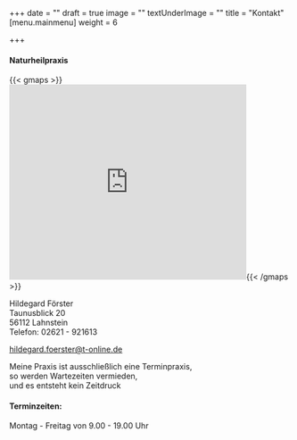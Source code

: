 +++
date = ""
draft = true
image = ""
textUnderImage = ""
title = "Kontakt"
[menu.mainmenu]
weight = 6

+++
#### Naturheilpraxis

{{< gmaps >}}<iframe width="425" height="350" frameborder="0" scrolling="no" marginheight="0" marginwidth="0" src="https://maps.google.de/maps?f=q&source=s_q&hl=de&geocode=&q=Taunusblick+20,+56112,+Lahnstein&sll=50.300744,7.646914&sspn=0.011705,0.033023&vpsrc=6&ie=UTF8&hq=&hnear=Taunusblick+20,+Lahnstein+56112+Lahnstein,+Rhein-Lahn-Kreis,+Rheinland-Pfalz&t=m&z=14&ll=50.301032,7.646935&output=embed"></iframe>{{< /gmaps >}}

Hildegard Förster  
Taunusblick 20  
56112 Lahnstein  
Telefon: 02621 - 921613

hildegard.foerster@t-online.de

Meine Praxis ist ausschließlich eine Terminpraxis,  
so werden Wartezeiten vermieden,  
und es entsteht kein Zeitdruck

#### Terminzeiten:

Montag - Freitag von 9.00 - 19.00 Uhr